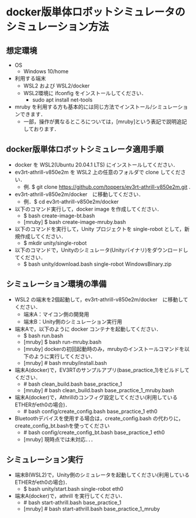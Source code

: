 # docker版単体ロボットシミュレータのシミュレーション方法
## 想定環境
 * OS
   * Windows 10/home
 * 利用する端末
   * WSL2 および WSL2/docker
    * WSL2環境に ifconfig をインストールしてください．
      * sudo apt install net-tools 
  * mruby を利用する方も基本的には同じ方法でインストール/シミュレーションできます．
    * 一部，操作が異なるところについては，[mruby]という表記で説明追記しております． 

## docker版単体ロボットシミュレータ適用手順
* docker を WSL2(Ubuntu 20.04.1 LTS) にインストールしてください．
* ev3rt-athrill-v850e2m を WSL2 上の任意のフォルダで clone してください．
   * 例. $ git clone https://github.com/toppers/ev3rt-athrill-v850e2m.git .
* ev3rt-athrill-v850e2m/docker　に移動してください．
   * 例．$ cd ev3rt-athrill-v850e2m/docker
* 以下のコマンド実行して，docker image を作成してください．
   * $ bash create-image-bt.bash
   * [mruby] $ bash create-image-mruby.bash
* 以下のコマンドを実行して，Unity プロジェクトを single-robot として，新規作成してください．
   * $ mkdir unity/single-robot
* 以下のコマンドで，Unityのシミュレータ(Unityバイナリ)をダウンロードしてください．
   * $ bash unity/download.bash single-robot WindowsBinary.zip

## シミュレーション環境の準備
* WSL2 の端末を2個起動して，ev3rt-athrill-v850e2m/docker　に移動してください．
   * 端末A：マイコン側の開発用
   * 端末B：Unity側のシミュレーション実行用
* 端末Aで，以下のように docker コンテナを起動してください．
   * $ bash run.bash
   * [mruby] $ bash run-mruby.bash
   * [mruby] dockerの初回起動時のみ，mrubyのインストールコマンドを以下のように実行してください．
   * [mruby] # bash mruby/install.bash
* 端末A(docker)で，EV3RTのサンプルアプリ(base_practice_1)をビルドしてください．
   * \# bash clean_build.bash base_practice_1
   * [mruby] \# bash clean_build.bash base_practice_1_mruby.bash
* 端末A(docker)で，Athrillのコンフィグ設定してください(利用しているETHERがeth0の場合)．
   * \# bash config/create_config.bash base_practice_1 eth0
* Bluetoothデバイスを使用する場合は，create_config.bash の代わりに，create_config_bt.bashを使ってください
   * \# bash config/create_config_bt.bash base_practice_1 eth0
   * [mruby] 現時点では未対応．．．

## シミュレーション実行
* 端末B(WSL2)で，Unity側のシミュレータを起動してください(利用しているETHERがeth0の場合)．
   * $ bash unity/start.bash single-robot eth0
* 端末A(docker)で，athrill を実行してください．
   * \# bash start-athrill.bash base_practice_1
   * [mruby] \# bash start-athrill.bash base_practice_1_mruby


